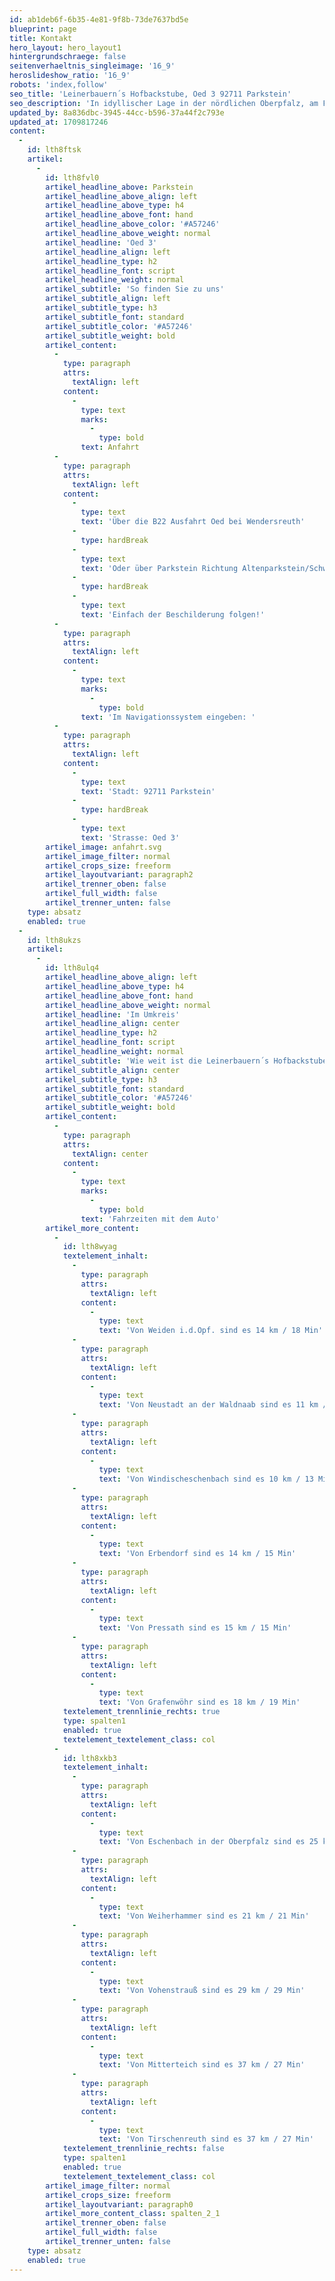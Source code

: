```yaml
---
id: ab1deb6f-6b35-4e81-9f8b-73de7637bd5e
blueprint: page
title: Kontakt
hero_layout: hero_layout1
hintergrundschraege: false
seitenverhaeltnis_singleimage: '16_9'
heroslideshow_ratio: '16_9'
robots: 'index,follow'
seo_title: 'Leinerbauern´s Hofbackstube, Oed 3 92711 Parkstein'
seo_description: 'In idyllischer Lage in der nördlichen Oberpfalz, am Fuße der Marktgemeinde Parkstein in der Oed im Landkreis Neustadt an der Waldnaab, finden Sie uns direkt mitten im Grünen.'
updated_by: 8a836dbc-3945-44cc-b596-37a44f2c793e
updated_at: 1709817246
content:
  -
    id: lth8ftsk
    artikel:
      -
        id: lth8fvl0
        artikel_headline_above: Parkstein
        artikel_headline_above_align: left
        artikel_headline_above_type: h4
        artikel_headline_above_font: hand
        artikel_headline_above_color: '#A57246'
        artikel_headline_above_weight: normal
        artikel_headline: 'Oed 3'
        artikel_headline_align: left
        artikel_headline_type: h2
        artikel_headline_font: script
        artikel_headline_weight: normal
        artikel_subtitle: 'So finden Sie zu uns'
        artikel_subtitle_align: left
        artikel_subtitle_type: h3
        artikel_subtitle_font: standard
        artikel_subtitle_color: '#A57246'
        artikel_subtitle_weight: bold
        artikel_content:
          -
            type: paragraph
            attrs:
              textAlign: left
            content:
              -
                type: text
                marks:
                  -
                    type: bold
                text: Anfahrt
          -
            type: paragraph
            attrs:
              textAlign: left
            content:
              -
                type: text
                text: 'Über die B22 Ausfahrt Oed bei Wendersreuth'
              -
                type: hardBreak
              -
                type: text
                text: 'Oder über Parkstein Richtung Altenparkstein/Schwand '
              -
                type: hardBreak
              -
                type: text
                text: 'Einfach der Beschilderung folgen!'
          -
            type: paragraph
            attrs:
              textAlign: left
            content:
              -
                type: text
                marks:
                  -
                    type: bold
                text: 'Im Navigationssystem eingeben: '
          -
            type: paragraph
            attrs:
              textAlign: left
            content:
              -
                type: text
                text: 'Stadt: 92711 Parkstein'
              -
                type: hardBreak
              -
                type: text
                text: 'Strasse: Oed 3'
        artikel_image: anfahrt.svg
        artikel_image_filter: normal
        artikel_crops_size: freeform
        artikel_layoutvariant: paragraph2
        artikel_trenner_oben: false
        artikel_full_width: false
        artikel_trenner_unten: false
    type: absatz
    enabled: true
  -
    id: lth8ukzs
    artikel:
      -
        id: lth8ulq4
        artikel_headline_above_align: left
        artikel_headline_above_type: h4
        artikel_headline_above_font: hand
        artikel_headline_above_weight: normal
        artikel_headline: 'Im Umkreis'
        artikel_headline_align: center
        artikel_headline_type: h2
        artikel_headline_font: script
        artikel_headline_weight: normal
        artikel_subtitle: 'Wie weit ist die Leinerbauern´s Hofbackstube von Ihnen entfernt?'
        artikel_subtitle_align: center
        artikel_subtitle_type: h3
        artikel_subtitle_font: standard
        artikel_subtitle_color: '#A57246'
        artikel_subtitle_weight: bold
        artikel_content:
          -
            type: paragraph
            attrs:
              textAlign: center
            content:
              -
                type: text
                marks:
                  -
                    type: bold
                text: 'Fahrzeiten mit dem Auto'
        artikel_more_content:
          -
            id: lth8wyag
            textelement_inhalt:
              -
                type: paragraph
                attrs:
                  textAlign: left
                content:
                  -
                    type: text
                    text: 'Von Weiden i.d.Opf. sind es 14 km / 18 Min'
              -
                type: paragraph
                attrs:
                  textAlign: left
                content:
                  -
                    type: text
                    text: 'Von Neustadt an der Waldnaab sind es 11 km / 13 Min'
              -
                type: paragraph
                attrs:
                  textAlign: left
                content:
                  -
                    type: text
                    text: 'Von Windischeschenbach sind es 10 km / 13 Min'
              -
                type: paragraph
                attrs:
                  textAlign: left
                content:
                  -
                    type: text
                    text: 'Von Erbendorf sind es 14 km / 15 Min'
              -
                type: paragraph
                attrs:
                  textAlign: left
                content:
                  -
                    type: text
                    text: 'Von Pressath sind es 15 km / 15 Min'
              -
                type: paragraph
                attrs:
                  textAlign: left
                content:
                  -
                    type: text
                    text: 'Von Grafenwöhr sind es 18 km / 19 Min'
            textelement_trennlinie_rechts: true
            type: spalten1
            enabled: true
            textelement_textelement_class: col
          -
            id: lth8xkb3
            textelement_inhalt:
              -
                type: paragraph
                attrs:
                  textAlign: left
                content:
                  -
                    type: text
                    text: 'Von Eschenbach in der Oberpfalz sind es 25 km / 21 Min'
              -
                type: paragraph
                attrs:
                  textAlign: left
                content:
                  -
                    type: text
                    text: 'Von Weiherhammer sind es 21 km / 21 Min'
              -
                type: paragraph
                attrs:
                  textAlign: left
                content:
                  -
                    type: text
                    text: 'Von Vohenstrauß sind es 29 km / 29 Min'
              -
                type: paragraph
                attrs:
                  textAlign: left
                content:
                  -
                    type: text
                    text: 'Von Mitterteich sind es 37 km / 27 Min'
              -
                type: paragraph
                attrs:
                  textAlign: left
                content:
                  -
                    type: text
                    text: 'Von Tirschenreuth sind es 37 km / 27 Min'
            textelement_trennlinie_rechts: false
            type: spalten1
            enabled: true
            textelement_textelement_class: col
        artikel_image_filter: normal
        artikel_crops_size: freeform
        artikel_layoutvariant: paragraph0
        artikel_more_content_class: spalten_2_1
        artikel_trenner_oben: false
        artikel_full_width: false
        artikel_trenner_unten: false
    type: absatz
    enabled: true
---
```

